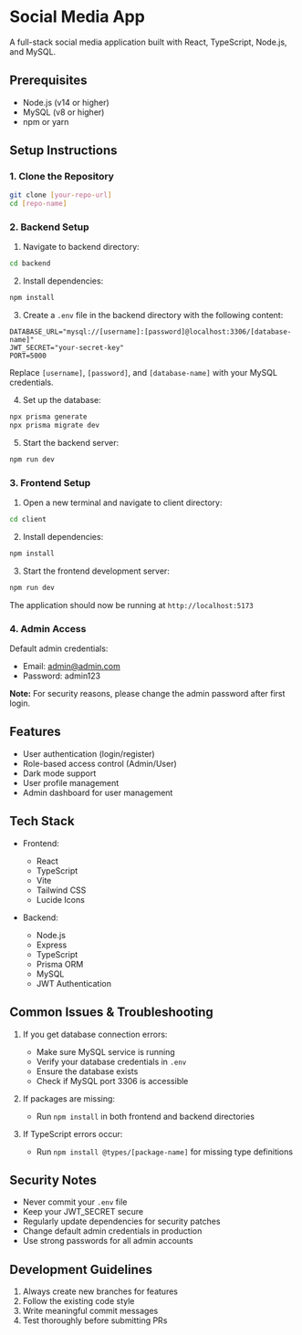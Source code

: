# Social Media App

A full-stack social media application built with React, TypeScript, Node.js, and MySQL.

## Prerequisites

- Node.js (v14 or higher)
- MySQL (v8 or higher)
- npm or yarn

## Setup Instructions

### 1. Clone the Repository
```bash
git clone [your-repo-url]
cd [repo-name]
```

### 2. Backend Setup

1. Navigate to backend directory:
```bash
cd backend
```

2. Install dependencies:
```bash
npm install
```

3. Create a `.env` file in the backend directory with the following content:
```env
DATABASE_URL="mysql://[username]:[password]@localhost:3306/[database-name]"
JWT_SECRET="your-secret-key"
PORT=5000
```
Replace `[username]`, `[password]`, and `[database-name]` with your MySQL credentials.

4. Set up the database:
```bash
npx prisma generate
npx prisma migrate dev
```

5. Start the backend server:
```bash
npm run dev
```

### 3. Frontend Setup

1. Open a new terminal and navigate to client directory:
```bash
cd client
```

2. Install dependencies:
```bash
npm install
```

3. Start the frontend development server:
```bash
npm run dev
```

The application should now be running at `http://localhost:5173`

### 4. Admin Access

Default admin credentials:
- Email: admin@admin.com
- Password: admin123

**Note:** For security reasons, please change the admin password after first login.

## Features

- User authentication (login/register)
- Role-based access control (Admin/User)
- Dark mode support
- User profile management
- Admin dashboard for user management

## Tech Stack

- Frontend:
  - React
  - TypeScript
  - Vite
  - Tailwind CSS
  - Lucide Icons

- Backend:
  - Node.js
  - Express
  - TypeScript
  - Prisma ORM
  - MySQL
  - JWT Authentication

## Common Issues & Troubleshooting

1. If you get database connection errors:
   - Make sure MySQL service is running
   - Verify your database credentials in `.env`
   - Ensure the database exists
   - Check if MySQL port 3306 is accessible

2. If packages are missing:
   - Run `npm install` in both frontend and backend directories

3. If TypeScript errors occur:
   - Run `npm install @types/[package-name]` for missing type definitions

## Security Notes

- Never commit your `.env` file
- Keep your JWT_SECRET secure
- Regularly update dependencies for security patches
- Change default admin credentials in production
- Use strong passwords for all admin accounts

## Development Guidelines

1. Always create new branches for features
2. Follow the existing code style
3. Write meaningful commit messages
4. Test thoroughly before submitting PRs
